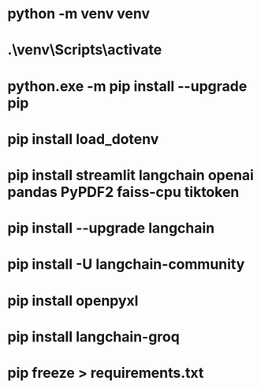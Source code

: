 # python -m venv venv

# .\venv\Scripts\activate

# python.exe -m pip install --upgrade pip

# pip install load_dotenv

# pip install streamlit langchain openai pandas PyPDF2 faiss-cpu tiktoken

# pip install --upgrade langchain

# pip install -U langchain-community

# pip install openpyxl

# pip install langchain-groq

# pip freeze > requirements.txt
 
